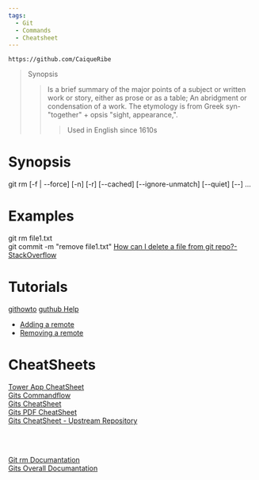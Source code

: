 ```yaml
---
tags:
  - Git
  - Commands
  - Cheatsheet
---
```

```
https://github.com/CaiqueRibe
````
> Synopsis 
>> Is a brief summary of the major points of a subject or written work or story, either as prose or as a table; 
>> An abridgment or condensation of a work. The etymology is from Greek syn- "together" + opsis "sight, appearance,". 
>>> Used in English since 1610s

# Synopsis
git rm [-f | --force] [-n] [-r] [--cached] [--ignore-unmatch] [--quiet] [--] <file>…​

# Examples
git rm file1.txt  
git commit -m "remove file1.txt"
[How can I delete a file from git repo?-StackOverflow](https://stackoverflow.com/questions/2047465/how-can-i-delete-a-file-from-git-repo)

# Tutorials
[githowto](https://githowto.com/setup)
[guthub Help](https://help.github.com/)
  - [Adding a remote](https://help.github.com/articles/adding-a-remote/)
  - [Removing a remote](https://help.github.com/articles/removing-a-remote/)
# CheatSheets
[Tower App CheatSheet](https://www.git-tower.com/blog/git-cheat-sheet/)  
[Gits Commandflow](https://www.google.com.br/search?q=git+cheat+sheet&source=lnms&tbm=isch&sa=X&ved=0ahUKEwiPlIi62bfYAhWKDpAKHZZSDYkQ_AUICigB&biw=1540&bih=735#imgrc=R-WE66F155-E5M:)  
[Gits CheatSheet](https://www.google.com.br/imgres?imgurl=https%3A%2F%2Fs3.amazonaws.com%2Fs.guides.co%2Fuploads%2F222%2Fimages%2FThemeSpectre_Markdown_CheatSheet-1024x682.jpg&imgrefurl=https%3A%2F%2Fguides.co%2Fg%2Fgetting-started-with-ghost%2F8885&docid=Mk_S1rZiSjMdyM&tbnid=oGJM7JYsR708HM%3A&vet=10ahUKEwizyt7H5bbYAhVGgZAKHY3cB20QMwgqKAMwAw..i&w=1024&h=682&bih=734&biw=1536&q=markdown%20cheatsheet&ved=0ahUKEwizyt7H5bbYAhVGgZAKHY3cB20QMwgqKAMwAw&iact=mrc&uact=8#h=682&imgdii=RlntZ0N6l0h-DM:&vet=10ahUKEwizyt7H5bbYAhVGgZAKHY3cB20QMwgqKAMwAw..i&w=1024)  
[Gits PDF CheatSheet](https://services.github.com/on-demand/downloads/github-git-cheat-sheet.pdf)  
[Gits CheatSheet - Upstream Repository](http://ndpsoftware.com/git-cheatsheet.html#loc=remote_repo;)

<BR><BR>

[Git rm Documantation](https://git-scm.com/docs/git-rm)  
[Gits Overall Documantation](https://git-scm.com/doc)